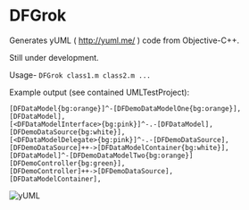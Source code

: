 DFGrok
=========

Generates yUML ( http://yuml.me/ ) code from Objective-C++. 

Still under development. 

Usage- 
`DFGrok class1.m class2.m ...`

Example output (see contained UMLTestProject):

```
[DFDataModel{bg:orange}]^-[DFDemoDataModelOne{bg:orange}],  
[DFDataModel],
[<DFDataModelInterface>{bg:pink}]^-.-[DFDataModel],
[DFDemoDataSource{bg:white}],
[<DFDataModelDelegate>{bg:pink}]^-.-[DFDemoDataSource],
[DFDemoDataSource]++->[DFDataModelContainer{bg:white}],
[DFDataModel]^-[DFDemoDataModelTwo{bg:orange}]
[DFDemoController{bg:green}],
[DFDemoController]++->[DFDemoDataSource],
[DFDataModelContainer],
```

![yUML](http://notes.darkfunction.com/images/yuml.png)

